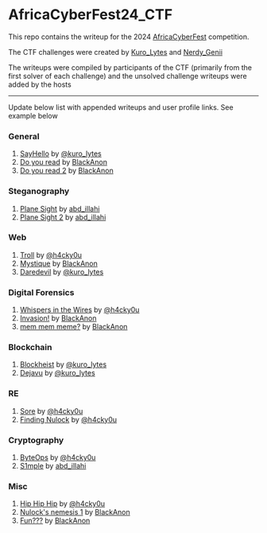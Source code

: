 # AfricaCyberFest24_CTF
This repo contains the writeup for the 2024 [AfricaCyberFest](https://twitter.com/AfricaCyberFest) competition.

The CTF challenges were created by [Kuro_Lytes](https://twitter.com/Kuro_Lytes) and [Nerdy_Genii](https://twitter.com/Nerdy_Genii)

The writeups were compiled by participants of the CTF (primarily from the first solver of each challenge) and the unsolved challenge writeups were added by the hosts

---
Update below list with appended writeups and user profile links. See example below

### General 
1. [SayHello](https://github.com/M4xHedRum/AfricaCyberFest24_CTF/blob/main/Writeup/SayHello.md) by [@kuro_lytes](https://twitter.com/kuro_lytes)
2. [Do you read](https://github.com/M4xHedRum/AfricaCyberFest24_CTF/blob/main/Writeup/do_you_read.md) by [BlackAnon](https://x.com/BlackAnon22)
3. [Do you read 2](https://github.com/M4xHedRum/AfricaCyberFest24_CTF/blob/main/Writeup/do_you_read_2.md) by [BlackAnon](https://x.com/BlackAnon22)


### Steganography 
1. [Plane Sight](https://github.com/LanZeroth/AfricaCyberFest24_CTF/blob/main/Writeup/Plane-Sight.md) by [abd_illahi](https://twitter.com/abd_illahi)
2. [Plane Sight 2](https://github.com/LanZeroth/AfricaCyberFest24_CTF/blob/main/Writeup/Plane-Sight2.md) by [abd_illahi](https://twitter.com/abd_illahi)

### Web
1. [Troll](https://github.com/M4xHedRum/AfricaCyberFest24_CTF/blob/main/Writeup/Troll.md) by [@h4cky0u](https://x.com/0xMarkUche)
2. [Mystique](https://github.com/M4xHedRum/AfricaCyberFest24_CTF/blob/main/Writeup/mystique.md) by [BlackAnon](https://x.com/BlackAnon22)
3. [Daredevil](https://github.com/M4xHedRum/AfricaCyberFest24_CTF/blob/main/Writeup/Daredevil.md) by [@kuro_lytes](https://twitter.com/kuro_lytes)

### Digital Forensics

1. [Whispers in the Wires](https://github.com/M4xHedRum/AfricaCyberFest24_CTF/blob/main/Writeup/Whispers%20In%20The%20Wires.md) by [@h4cky0u](https://x.com/0xMarkUche)
2. [Invasion!](https://github.com/M4xHedRum/AfricaCyberFest24_CTF/blob/main/Writeup/Invasion!.md) by [BlackAnon](https://x.com/BlackAnon22)
3. [mem mem meme?](https://github.com/M4xHedRum/AfricaCyberFest24_CTF/blob/main/Writeup/mem_mem_meme%3F.md) by [BlackAnon](https://x.com/BlackAnon22)


### Blockchain 
1. [Blockheist](https://github.com/M4xHedRum/AfricaCyberFest24_CTF/blob/main/Writeup/Blockheist.md) by [@kuro_lytes](https://twitter.com/kuro_lytes)
2. [Dejavu](https://github.com/M4xHedRum/AfricaCyberFest24_CTF/blob/main/Writeup/Dejavu.md) by [@kuro_lytes](https://twitter.com/kuro_lytes)

### RE
1. [Sore](https://github.com/M4xHedRum/AfricaCyberFest24_CTF/blob/main/Writeup/Sore.md) by [@h4cky0u](https://x.com/0xMarkUche)
2. [Finding Nulock](https://github.com/M4xHedRum/AfricaCyberFest24_CTF/blob/main/Writeup/FindingNulock.md) by [@h4cky0u](https://x.com/0xMarkUche)

### Cryptography

1. [ByteOps](https://github.com/M4xHedRum/AfricaCyberFest24_CTF/blob/main/Writeup/ByteOps.md) by [@h4cky0u](https://x.com/0xMarkUche)
2. [S1mple](https://github.com/LanZeroth/AfricaCyberFest24_CTF/blob/main/Writeup/S1mple.md) by [abd_illahi](https://twitter.com/abd_illahi)


### Misc
1. [Hip Hip Hip](https://github.com/M4xHedRum/AfricaCyberFest24_CTF/blob/main/Writeup/HipHipHip.md) by [@h4cky0u](https://x.com/0xMarkUche)
2. [Nulock's nemesis 1](https://github.com/M4xHedRum/AfricaCyberFest24_CTF/blob/main/Writeup/nulock.md) by [BlackAnon](https://x.com/BlackAnon22)
3. [Fun???](https://github.com/M4xHedRum/AfricaCyberFest24_CTF/blob/main/Writeup/fun%3F%3F%3F.md) by [BlackAnon](https://x.com/BlackAnon22)
